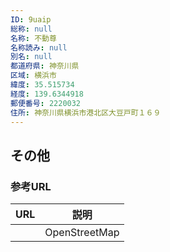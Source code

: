 ```yaml
---
ID: 9uaip
総称: null
名称: 不動尊
名称読み: null
別名: null
都道府県: 神奈川県
区域: 横浜市
緯度: 35.515734
経度: 139.6344918
郵便番号: 2220032
住所: 神奈川県横浜市港北区大豆戸町１６９
---
```


## その他

### 参考URL

| URL | 説明          |
| --- | ------------- |
|     | OpenStreetMap |
